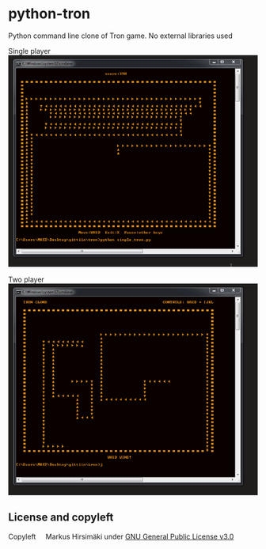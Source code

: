 # python-tron
Python command line clone of Tron game. No external libraries used

Single player
![](https://raw.githubusercontent.com/hirsimaki-markus/python-tron/master/tron/simple_tron_gif.gif)

Two player
![](https://raw.githubusercontent.com/hirsimaki-markus/python-tron/master/tron/two_player_tron_gif.gif)

## License and copyleft
Copyleft <img src="https://raw.githubusercontent.com/hirsimaki-markus/arduino-PS2-to-USB/master/images/copyleft.png" width="12" height="12"/> Markus Hirsimäki under [GNU General Public License v3.0](https://choosealicense.com/licenses/lgpl-3.0/)
